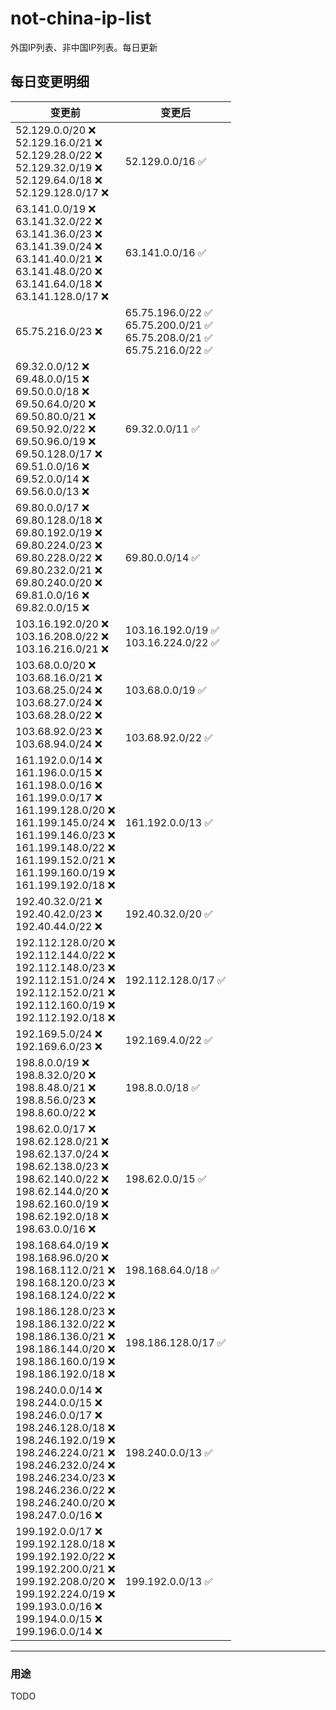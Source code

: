 # not-china-ip-list
外国IP列表、非中国IP列表。每日更新

每日变更明细
--------------------
|  变更前   | 变更后 |
|  ----  | ----  |
|  52.129.0.0/20 :x: <br> 52.129.16.0/21 :x: <br> 52.129.28.0/22 :x: <br> 52.129.32.0/19 :x: <br> 52.129.64.0/18 :x: <br> 52.129.128.0/17 :x: <br> | 52.129.0.0/16 :white_check_mark: | 
|  63.141.0.0/19 :x: <br> 63.141.32.0/22 :x: <br> 63.141.36.0/23 :x: <br> 63.141.39.0/24 :x: <br> 63.141.40.0/21 :x: <br> 63.141.48.0/20 :x: <br> 63.141.64.0/18 :x: <br> 63.141.128.0/17 :x: <br> | 63.141.0.0/16 :white_check_mark: | 
|  65.75.216.0/23 :x:  | 65.75.196.0/22 :white_check_mark: <br> 65.75.200.0/21 :white_check_mark: <br> 65.75.208.0/21 :white_check_mark: <br> 65.75.216.0/22 :white_check_mark: <br>  | 
|  69.32.0.0/12 :x: <br> 69.48.0.0/15 :x: <br> 69.50.0.0/18 :x: <br> 69.50.64.0/20 :x: <br> 69.50.80.0/21 :x: <br> 69.50.92.0/22 :x: <br> 69.50.96.0/19 :x: <br> 69.50.128.0/17 :x: <br> 69.51.0.0/16 :x: <br> 69.52.0.0/14 :x: <br> 69.56.0.0/13 :x: <br> | 69.32.0.0/11 :white_check_mark: | 
|  69.80.0.0/17 :x: <br> 69.80.128.0/18 :x: <br> 69.80.192.0/19 :x: <br> 69.80.224.0/23 :x: <br> 69.80.228.0/22 :x: <br> 69.80.232.0/21 :x: <br> 69.80.240.0/20 :x: <br> 69.81.0.0/16 :x: <br> 69.82.0.0/15 :x: <br> | 69.80.0.0/14 :white_check_mark: | 
|  103.16.192.0/20 :x: <br> 103.16.208.0/22 :x: <br> 103.16.216.0/21 :x: <br> | 103.16.192.0/19 :white_check_mark: <br> 103.16.224.0/22 :white_check_mark: <br>  | 
|  103.68.0.0/20 :x: <br> 103.68.16.0/21 :x: <br> 103.68.25.0/24 :x: <br> 103.68.27.0/24 :x: <br> 103.68.28.0/22 :x: <br> | 103.68.0.0/19 :white_check_mark: | 
|  103.68.92.0/23 :x: <br> 103.68.94.0/24 :x: <br> | 103.68.92.0/22 :white_check_mark: | 
|  161.192.0.0/14 :x: <br> 161.196.0.0/15 :x: <br> 161.198.0.0/16 :x: <br> 161.199.0.0/17 :x: <br> 161.199.128.0/20 :x: <br> 161.199.145.0/24 :x: <br> 161.199.146.0/23 :x: <br> 161.199.148.0/22 :x: <br> 161.199.152.0/21 :x: <br> 161.199.160.0/19 :x: <br> 161.199.192.0/18 :x: <br> | 161.192.0.0/13 :white_check_mark: | 
|  192.40.32.0/21 :x: <br> 192.40.42.0/23 :x: <br> 192.40.44.0/22 :x: <br> | 192.40.32.0/20 :white_check_mark: | 
|  192.112.128.0/20 :x: <br> 192.112.144.0/22 :x: <br> 192.112.148.0/23 :x: <br> 192.112.151.0/24 :x: <br> 192.112.152.0/21 :x: <br> 192.112.160.0/19 :x: <br> 192.112.192.0/18 :x: <br> | 192.112.128.0/17 :white_check_mark: | 
|  192.169.5.0/24 :x: <br> 192.169.6.0/23 :x: <br> | 192.169.4.0/22 :white_check_mark: | 
|  198.8.0.0/19 :x: <br> 198.8.32.0/20 :x: <br> 198.8.48.0/21 :x: <br> 198.8.56.0/23 :x: <br> 198.8.60.0/22 :x: <br> | 198.8.0.0/18 :white_check_mark: | 
|  198.62.0.0/17 :x: <br> 198.62.128.0/21 :x: <br> 198.62.137.0/24 :x: <br> 198.62.138.0/23 :x: <br> 198.62.140.0/22 :x: <br> 198.62.144.0/20 :x: <br> 198.62.160.0/19 :x: <br> 198.62.192.0/18 :x: <br> 198.63.0.0/16 :x: <br> | 198.62.0.0/15 :white_check_mark: | 
|  198.168.64.0/19 :x: <br> 198.168.96.0/20 :x: <br> 198.168.112.0/21 :x: <br> 198.168.120.0/23 :x: <br> 198.168.124.0/22 :x: <br> | 198.168.64.0/18 :white_check_mark: | 
|  198.186.128.0/23 :x: <br> 198.186.132.0/22 :x: <br> 198.186.136.0/21 :x: <br> 198.186.144.0/20 :x: <br> 198.186.160.0/19 :x: <br> 198.186.192.0/18 :x: <br> | 198.186.128.0/17 :white_check_mark: | 
|  198.240.0.0/14 :x: <br> 198.244.0.0/15 :x: <br> 198.246.0.0/17 :x: <br> 198.246.128.0/18 :x: <br> 198.246.192.0/19 :x: <br> 198.246.224.0/21 :x: <br> 198.246.232.0/24 :x: <br> 198.246.234.0/23 :x: <br> 198.246.236.0/22 :x: <br> 198.246.240.0/20 :x: <br> 198.247.0.0/16 :x: <br> | 198.240.0.0/13 :white_check_mark: | 
|  199.192.0.0/17 :x: <br> 199.192.128.0/18 :x: <br> 199.192.192.0/22 :x: <br> 199.192.200.0/21 :x: <br> 199.192.208.0/20 :x: <br> 199.192.224.0/19 :x: <br> 199.193.0.0/16 :x: <br> 199.194.0.0/15 :x: <br> 199.196.0.0/14 :x: <br> | 199.192.0.0/13 :white_check_mark: | 

--------------------
### 用途
TODO
